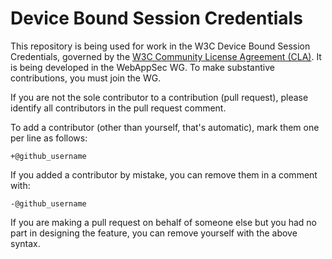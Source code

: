 # Device Bound Session Credentials

This repository is being used for work in the W3C Device Bound Session
Credentials, governed by the [W3C Community License Agreement
(CLA)](http://www.w3.org/community/about/agreements/cla/). It is being developed
in the WebAppSec WG. To make substantive contributions, you must join the WG.

If you are not the sole contributor to a contribution (pull request), please identify all
contributors in the pull request comment.

To add a contributor (other than yourself, that's automatic), mark them one per line as follows:

```
+@github_username
```

If you added a contributor by mistake, you can remove them in a comment with:

```
-@github_username
```

If you are making a pull request on behalf of someone else but you had no part in designing the
feature, you can remove yourself with the above syntax.
